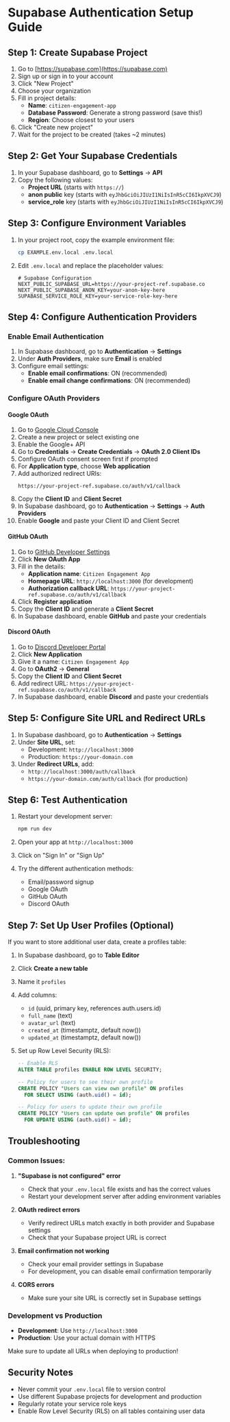 # Supabase Authentication Setup Guide

## Step 1: Create Supabase Project

1. Go to [https://supabase.com](https://supabase.com)
2. Sign up or sign in to your account
3. Click "New Project"
4. Choose your organization
5. Fill in project details:
   - **Name**: `citizen-engagement-app`
   - **Database Password**: Generate a strong password (save this!)
   - **Region**: Choose closest to your users
6. Click "Create new project"
7. Wait for the project to be created (takes ~2 minutes)

## Step 2: Get Your Supabase Credentials

1. In your Supabase dashboard, go to **Settings** → **API**
2. Copy the following values:
   - **Project URL** (starts with `https://`)
   - **anon public** key (starts with `eyJhbGciOiJIUzI1NiIsInR5cCI6IkpXVCJ9`)
   - **service_role** key (starts with `eyJhbGciOiJIUzI1NiIsInR5cCI6IkpXVCJ9`)

## Step 3: Configure Environment Variables

1. In your project root, copy the example environment file:
   ```bash
   cp EXAMPLE.env.local .env.local
   ```

2. Edit `.env.local` and replace the placeholder values:
   ```env
   # Supabase Configuration
   NEXT_PUBLIC_SUPABASE_URL=https://your-project-ref.supabase.co
   NEXT_PUBLIC_SUPABASE_ANON_KEY=your-anon-key-here
   SUPABASE_SERVICE_ROLE_KEY=your-service-role-key-here
   ```

## Step 4: Configure Authentication Providers

### Enable Email Authentication
1. In Supabase dashboard, go to **Authentication** → **Settings**
2. Under **Auth Providers**, make sure **Email** is enabled
3. Configure email settings:
   - **Enable email confirmations**: ON (recommended)
   - **Enable email change confirmations**: ON (recommended)

### Configure OAuth Providers

#### Google OAuth
1. Go to [Google Cloud Console](https://console.cloud.google.com/)
2. Create a new project or select existing one
3. Enable the Google+ API
4. Go to **Credentials** → **Create Credentials** → **OAuth 2.0 Client IDs**
5. Configure OAuth consent screen first if prompted
6. For **Application type**, choose **Web application**
7. Add authorized redirect URIs:
   ```
   https://your-project-ref.supabase.co/auth/v1/callback
   ```
8. Copy the **Client ID** and **Client Secret**
9. In Supabase dashboard, go to **Authentication** → **Settings** → **Auth Providers**
10. Enable **Google** and paste your Client ID and Client Secret

#### GitHub OAuth
1. Go to [GitHub Developer Settings](https://github.com/settings/developers)
2. Click **New OAuth App**
3. Fill in the details:
   - **Application name**: `Citizen Engagement App`
   - **Homepage URL**: `http://localhost:3000` (for development)
   - **Authorization callback URL**: `https://your-project-ref.supabase.co/auth/v1/callback`
4. Click **Register application**
5. Copy the **Client ID** and generate a **Client Secret**
6. In Supabase dashboard, enable **GitHub** and paste your credentials

#### Discord OAuth
1. Go to [Discord Developer Portal](https://discord.com/developers/applications)
2. Click **New Application**
3. Give it a name: `Citizen Engagement App`
4. Go to **OAuth2** → **General**
5. Copy the **Client ID** and **Client Secret**
6. Add redirect URL: `https://your-project-ref.supabase.co/auth/v1/callback`
7. In Supabase dashboard, enable **Discord** and paste your credentials

## Step 5: Configure Site URL and Redirect URLs

1. In Supabase dashboard, go to **Authentication** → **Settings**
2. Under **Site URL**, set:
   - Development: `http://localhost:3000`
   - Production: `https://your-domain.com`
3. Under **Redirect URLs**, add:
   - `http://localhost:3000/auth/callback`
   - `https://your-domain.com/auth/callback` (for production)

## Step 6: Test Authentication

1. Restart your development server:
   ```bash
   npm run dev
   ```

2. Open your app at `http://localhost:3000`
3. Click on "Sign In" or "Sign Up"
4. Try the different authentication methods:
   - Email/password signup
   - Google OAuth
   - GitHub OAuth
   - Discord OAuth

## Step 7: Set Up User Profiles (Optional)

If you want to store additional user data, create a profiles table:

1. In Supabase dashboard, go to **Table Editor**
2. Click **Create a new table**
3. Name it `profiles`
4. Add columns:
   - `id` (uuid, primary key, references auth.users.id)
   - `full_name` (text)
   - `avatar_url` (text)
   - `created_at` (timestamptz, default now())
   - `updated_at` (timestamptz, default now())

5. Set up Row Level Security (RLS):
   ```sql
   -- Enable RLS
   ALTER TABLE profiles ENABLE ROW LEVEL SECURITY;

   -- Policy for users to see their own profile
   CREATE POLICY "Users can view own profile" ON profiles
     FOR SELECT USING (auth.uid() = id);

   -- Policy for users to update their own profile
   CREATE POLICY "Users can update own profile" ON profiles
     FOR UPDATE USING (auth.uid() = id);
   ```

## Troubleshooting

### Common Issues:

1. **"Supabase is not configured" error**
   - Check that your `.env.local` file exists and has the correct values
   - Restart your development server after adding environment variables

2. **OAuth redirect errors**
   - Verify redirect URLs match exactly in both provider and Supabase settings
   - Check that your Supabase project URL is correct

3. **Email confirmation not working**
   - Check your email provider settings in Supabase
   - For development, you can disable email confirmation temporarily

4. **CORS errors**
   - Make sure your site URL is correctly set in Supabase settings

### Development vs Production

- **Development**: Use `http://localhost:3000`
- **Production**: Use your actual domain with HTTPS

Make sure to update all URLs when deploying to production!

## Security Notes

- Never commit your `.env.local` file to version control
- Use different Supabase projects for development and production
- Regularly rotate your service role keys
- Enable Row Level Security (RLS) on all tables containing user data 